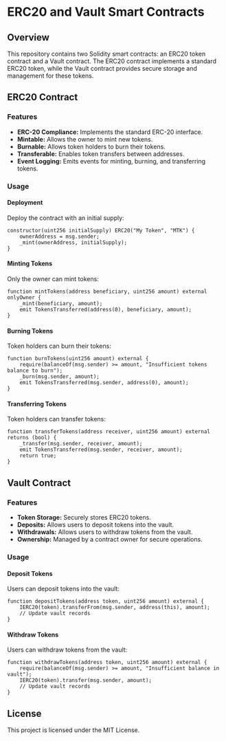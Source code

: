 # ERC20 and Vault Smart Contracts

## Overview

This repository contains two Solidity smart contracts: an ERC20 token contract and a Vault contract. The ERC20 contract implements a standard ERC20 token, while the Vault contract provides secure storage and management for these tokens.

## ERC20 Contract

### Features

- **ERC-20 Compliance:** Implements the standard ERC-20 interface.
- **Mintable:** Allows the owner to mint new tokens.
- **Burnable:** Allows token holders to burn their tokens.
- **Transferable:** Enables token transfers between addresses.
- **Event Logging:** Emits events for minting, burning, and transferring tokens.

### Usage

#### Deployment

Deploy the contract with an initial supply:

```solidity
constructor(uint256 initialSupply) ERC20("My Token", "MTK") {
    ownerAddress = msg.sender;
    _mint(ownerAddress, initialSupply);
}
```

#### Minting Tokens

Only the owner can mint tokens:

```solidity
function mintTokens(address beneficiary, uint256 amount) external onlyOwner {
    _mint(beneficiary, amount);
    emit TokensTransferred(address(0), beneficiary, amount);
}
```

#### Burning Tokens

Token holders can burn their tokens:

```solidity
function burnTokens(uint256 amount) external {
    require(balanceOf(msg.sender) >= amount, "Insufficient tokens balance to burn");
    _burn(msg.sender, amount);
    emit TokensTransferred(msg.sender, address(0), amount);
}
```

#### Transferring Tokens

Token holders can transfer tokens:

```solidity
function transferTokens(address receiver, uint256 amount) external returns (bool) {
    _transfer(msg.sender, receiver, amount);
    emit TokensTransferred(msg.sender, receiver, amount);
    return true;
}
```

## Vault Contract

### Features

- **Token Storage:** Securely stores ERC20 tokens.
- **Deposits:** Allows users to deposit tokens into the vault.
- **Withdrawals:** Allows users to withdraw tokens from the vault.
- **Ownership:** Managed by a contract owner for secure operations.

### Usage

#### Deposit Tokens

Users can deposit tokens into the vault:

```solidity
function depositTokens(address token, uint256 amount) external {
    IERC20(token).transferFrom(msg.sender, address(this), amount);
    // Update vault records
}
```

#### Withdraw Tokens

Users can withdraw tokens from the vault:

```solidity
function withdrawTokens(address token, uint256 amount) external {
    require(balanceOf(msg.sender) >= amount, "Insufficient balance in vault");
    IERC20(token).transfer(msg.sender, amount);
    // Update vault records
}
```

## License

This project is licensed under the MIT License.
